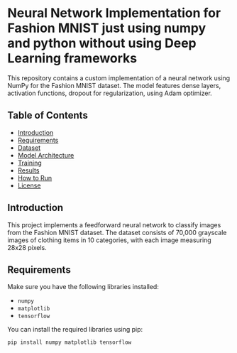 # Neural Network Implementation for Fashion MNIST just using numpy and python without using Deep Learning frameworks

This repository contains a custom implementation of a neural network using NumPy for the Fashion MNIST dataset. The model features dense layers, activation functions, dropout for regularization, using Adam optimizer. 

## Table of Contents

- [Introduction](#introduction)
- [Requirements](#requirements)
- [Dataset](#dataset)
- [Model Architecture](#model-architecture)
- [Training](#training)
- [Results](#results)
- [How to Run](#how-to-run)
- [License](#license)

## Introduction

This project implements a feedforward neural network to classify images from the Fashion MNIST dataset. The dataset consists of 70,000 grayscale images of clothing items in 10 categories, with each image measuring 28x28 pixels.

## Requirements

Make sure you have the following libraries installed:

- `numpy`
- `matplotlib`
- `tensorflow`

You can install the required libraries using pip:

```bash
pip install numpy matplotlib tensorflow
